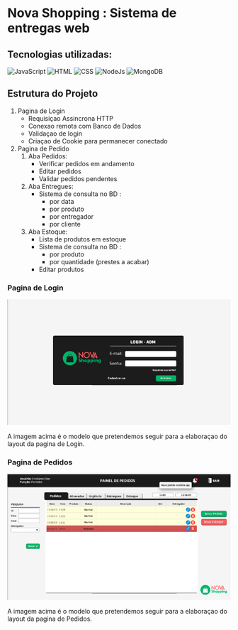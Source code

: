 # Nova Shopping : Sistema de entregas web

## Tecnologias utilizadas:

![JavaScript](https://skillicons.dev/icons?i=js) ![HTML](https://skillicons.dev/icons?i=html) ![CSS](https://skillicons.dev/icons?i=css) ![NodeJs](https://skillicons.dev/icons?i=nodejs) ![MongoDB](https://skillicons.dev/icons?i=mongodb)

## Estrutura do Projeto

1. Pagina de Login
    - Requisiçao Assincrona HTTP
    - Conexao remota com Banco de Dados
    - Validaçao de login
    - Criaçao de Cookie para permanecer conectado
2. Pagina de Pedido
    1. Aba Pedidos:
       - Verificar pedidos em andamento
       - Editar pedidos
       - Validar pedidos pendentes
    2. Aba Entregues:
        - Sistema de consulta no BD :
            - por data
            - por produto
            - por entregador
            - por cliente
    3. Aba Estoque:
        - Lista de produtos em estoque
        - Sistema de consulta no BD :
            - por produto
            - por quantidade (prestes a acabar)
        - Editar produtos

### Pagina de Login

![Layout_Login](assets/img/LoginLogin---ADM.png)

A imagem acima é o modelo que pretendemos seguir para a elaboraçao do layout da pagina de Login.

### Pagina de Pedidos

![Layout_Pedidos](  assets/img/LoginFolha-de-Registros.png)

A imagem acima é o modelo que pretendemos seguir para a elaboraçao do layout da pagina de Pedidos.
